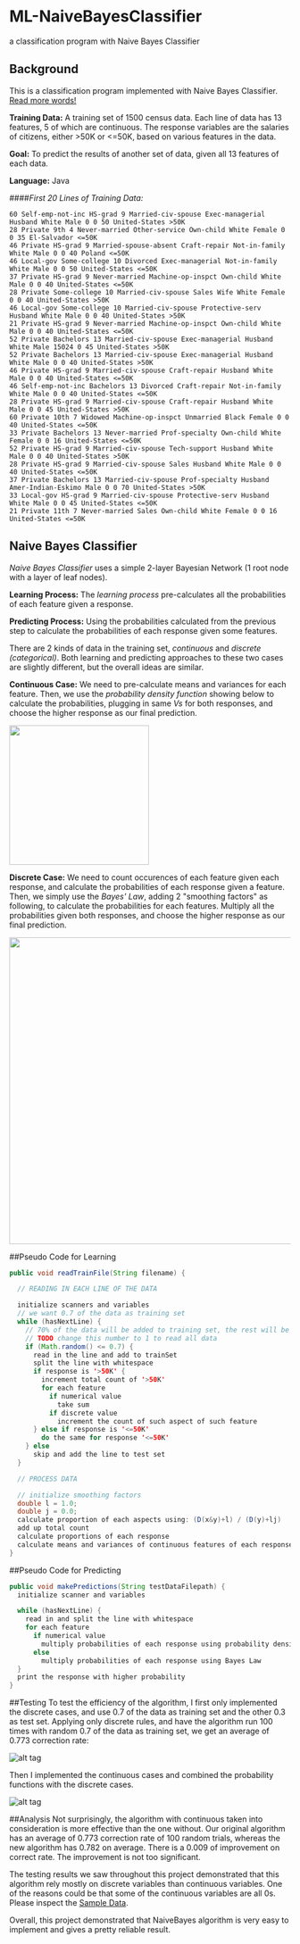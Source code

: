 # ML-NaiveBayesClassifier
a classification program with Naive Bayes Classifier

## Background
This is a classification program implemented with Naive Bayes Classifier. [Read more words!](../nonparametric-project)

**Training Data:** A training set of 1500 census data. Each line of data has 13 features, 5 of which are continuous. The response variables are the salaries of citizens, either >50K or <=50K, based on various features in the data.

**Goal:** To predict the results of another set of data, given all 13 features of each data. 

**Language:** Java

####*First 20 Lines of Training Data:*
```
60 Self-emp-not-inc HS-grad 9 Married-civ-spouse Exec-managerial Husband White Male 0 0 50 United-States >50K 
28 Private 9th 4 Never-married Other-service Own-child White Female 0 0 35 El-Salvador <=50K 
46 Private HS-grad 9 Married-spouse-absent Craft-repair Not-in-family White Male 0 0 40 Poland <=50K 
46 Local-gov Some-college 10 Divorced Exec-managerial Not-in-family White Male 0 0 50 United-States <=50K 
37 Private HS-grad 9 Never-married Machine-op-inspct Own-child White Male 0 0 40 United-States <=50K 
28 Private Some-college 10 Married-civ-spouse Sales Wife White Female 0 0 40 United-States >50K 
46 Local-gov Some-college 10 Married-civ-spouse Protective-serv Husband White Male 0 0 40 United-States >50K 
21 Private HS-grad 9 Never-married Machine-op-inspct Own-child White Male 0 0 40 United-States <=50K 
52 Private Bachelors 13 Married-civ-spouse Exec-managerial Husband White Male 15024 0 45 United-States >50K 
52 Private Bachelors 13 Married-civ-spouse Exec-managerial Husband White Male 0 0 40 United-States >50K 
46 Private HS-grad 9 Married-civ-spouse Craft-repair Husband White Male 0 0 40 United-States <=50K 
46 Self-emp-not-inc Bachelors 13 Divorced Craft-repair Not-in-family White Male 0 0 40 United-States <=50K 
28 Private HS-grad 9 Married-civ-spouse Craft-repair Husband White Male 0 0 45 United-States >50K 
60 Private 10th 7 Widowed Machine-op-inspct Unmarried Black Female 0 0 40 United-States <=50K 
33 Private Bachelors 13 Never-married Prof-specialty Own-child White Female 0 0 16 United-States <=50K 
52 Private HS-grad 9 Married-civ-spouse Tech-support Husband White Male 0 0 40 United-States >50K 
28 Private HS-grad 9 Married-civ-spouse Sales Husband White Male 0 0 40 United-States <=50K 
37 Private Bachelors 13 Married-civ-spouse Prof-specialty Husband Amer-Indian-Eskimo Male 0 0 70 United-States >50K 
33 Local-gov HS-grad 9 Married-civ-spouse Protective-serv Husband White Male 0 0 45 United-States <=50K 
21 Private 11th 7 Never-married Sales Own-child White Female 0 0 16 United-States <=50K 
```

## Naive Bayes Classifier
*Naive Bayes Classifier* uses a simple 2-layer Bayesian Network (1 root node with a layer of leaf nodes). 

**Learning Process:** The *learning process* pre-calculates all the probabilities of each feature given a response.

**Predicting Process:** Using the probabilities calculated from the previous step to calculate the probabilities of each response given some features.

There are 2 kinds of data in the training set, *continuous* and *discrete (categorical)*. Both learning and predicting approaches to these two cases are slightly different, but the overall ideas are similar. 

**Continuous Case:** We need to pre-calculate means and variances for each feature. Then, we use the *probability density function* showing below to calculate the probabilities, plugging in same *Vs* for both responses, and choose the higher response as our final prediction.

<img src="https://raw.githubusercontent.com/ss2cp/AI_HW5/master/results/probability_density_function.png" width="250">

**Discrete Case:** We need to count occurences of each feature given each response, and calculate the probabilities of each response given a feature. Then, we simply use the *Bayes' Law*, adding 2 "smoothing factors" as following, to calculate the probabilities for each features. Multiply all the probabilities given both responses, and choose the higher response as our final prediction.

<img src="https://raw.githubusercontent.com/ss2cp/AI_HW5/master/results/discrete_function.png" width="550">

##Pseudo Code for Learning
```java
public void readTrainFile(String filename) {

  // READING IN EACH LINE OF THE DATA

  initialize scanners and variables
  // we want 0.7 of the data as training set
  while (hasNextLine) {
    // 70% of the data will be added to training set, the rest will be added to test set
    // TODO change this number to 1 to read all data
    if (Math.random() <= 0.7) { 
      read in the line and add to trainSet
      split the line with whitespace
      if response is '>50K' {
        increment total count of '>50K'
        for each feature
          if numerical value
            take sum
          if discrete value
            increment the count of such aspect of such feature
      } else if response is '<=50K' 
        do the same for response '<=50K'
    } else
      skip and add the line to test set
  }

  // PROCESS DATA

  // initialize smoothing factors
  double l = 1.0;
  double j = 0.0;
  calculate proportion of each aspects using: (D(x&y)+l) / (D(y)+lj)
  add up total count 
  calculate proportions of each response
  calculate means and variances of continuous features of each response
}
```

##Pseudo Code for Predicting
```java
public void makePredictions(String testDataFilepath) {
  initialize scanner and variables

  while (hasNextLine) {
    read in and split the line with whitespace
    for each feature
      if numerical value 
        multiply probabilities of each response using probability density function
      else 
        multiply probabilities of each response using Bayes Law
  }
  print the response with higher probability
}
```

##Testing
To test the efficiency of the algorithm, I first only implemented the discrete cases, and use 0.7 of the data as training set and the other 0.3 as test set. Applying only discrete rules, and have the algorithm run 100 times with random 0.7 of the data as training set, we get an average of 0.773 correction rate:

![alt tag](https://raw.githubusercontent.com/ss2cp/AI_HW5/master/results/Discrete.png)

Then I implemented the continuous cases and combined the probability functions with the discrete cases.

![alt tag](https://raw.githubusercontent.com/ss2cp/AI_HW5/master/results/Both.png)

##Analysis
Not surprisingly, the algorithm with continuous taken into consideration is more effective than the one without. Our original algorithm has an average of 0.773 correction rate of 100 random trials, whereas the new algorithm has 0.782 on average. There is a 0.009 of improvement on correct rate. The improvement is not too significant.

The testing results we saw throughout this project demonstrated that this algorithm rely mostly on discrete variables than continuous variables. One of the reasons could be that some of the continuous variables are all 0s. Please inspect the [Sample Data](#background).

Overall, this project demonstrated that NaiveBayes algorithm is very easy to implement and gives a pretty reliable result.
